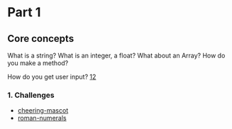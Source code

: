 # Part 1

## Core concepts

What is a string? What is an integer, a float? What about an Array?
How do you make a method?

How do you get user input? [1](https://www.rubyguides.com/2019/10/ruby-chomp-gets/)[2](https://ruby-doc.org/docs/ruby-doc-bundle/Tutorial/part_02/user_input.html)

### 1. Challenges

- [cheering-mascot](/challenges/cheering-mascot)
- [roman-numerals](/challenges/roman-numerals)
